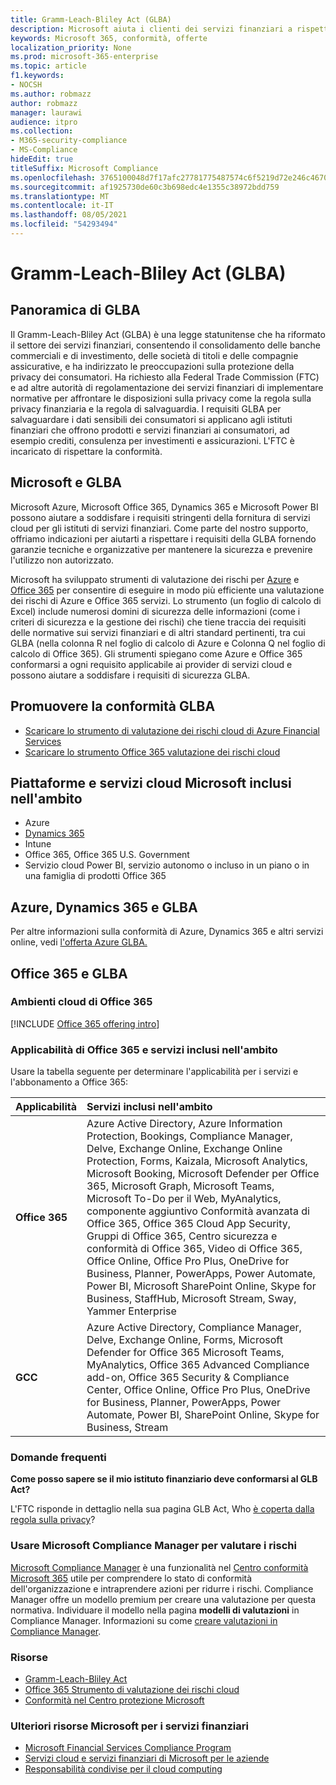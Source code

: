 ```yaml
---
title: Gramm-Leach-Bliley Act (GLBA)
description: Microsoft aiuta i clienti dei servizi finanziari a rispettare i requisiti di privacy e sicurezza del Gramm-Leach-Bliley Act (GLBA).
keywords: Microsoft 365, conformità, offerte
localization_priority: None
ms.prod: microsoft-365-enterprise
ms.topic: article
f1.keywords:
- NOCSH
ms.author: robmazz
author: robmazz
manager: laurawi
audience: itpro
ms.collection:
- M365-security-compliance
- MS-Compliance
hideEdit: true
titleSuffix: Microsoft Compliance
ms.openlocfilehash: 3765100048d7f17afc27781775487574c6f5219d72e246c4670ccbe91f91f307
ms.sourcegitcommit: af1925730de60c3b698edc4e1355c38972bdd759
ms.translationtype: MT
ms.contentlocale: it-IT
ms.lasthandoff: 08/05/2021
ms.locfileid: "54293494"
---
```

# <a name="gramm-leach-bliley-act-glba"></a>Gramm-Leach-Bliley Act (GLBA)

## <a name="glba-overview"></a>Panoramica di GLBA

Il Gramm-Leach-Bliley Act (GLBA) è una legge statunitense che ha riformato il settore dei servizi finanziari, consentendo il consolidamento delle banche commerciali e di investimento, delle società di titoli e delle compagnie assicurative, e ha indirizzato le preoccupazioni sulla protezione della privacy dei consumatori. Ha richiesto alla Federal Trade Commission (FTC) e ad altre autorità di regolamentazione dei servizi finanziari di implementare normative per affrontare le disposizioni sulla privacy come la regola sulla privacy finanziaria e la regola di salvaguardia. I requisiti GLBA per salvaguardare i dati sensibili dei consumatori si applicano agli istituti finanziari che offrono prodotti e servizi finanziari ai consumatori, ad esempio crediti, consulenza per investimenti e assicurazioni. L'FTC è incaricato di rispettare la conformità.

## <a name="microsoft-and-glba"></a>Microsoft e GLBA

Microsoft Azure, Microsoft Office 365, Dynamics 365 e Microsoft Power BI possono aiutare a soddisfare i requisiti stringenti della fornitura di servizi cloud per gli istituti di servizi finanziari. Come parte del nostro supporto, offriamo indicazioni per aiutarti a rispettare i requisiti della GLBA fornendo garanzie tecniche e organizzative per mantenere la sicurezza e prevenire l'utilizzo non autorizzato.

Microsoft ha sviluppato strumenti di valutazione dei rischi per [Azure](https://servicetrust.microsoft.com/ViewPage/TrustDocuments?command=Download&downloadType=Document&downloadId=6b218946-c235-4234-9beb-d557e39a3f44&docTab=6d000410-c9e9-11e7-9a91-892aae8839ad_Compliance_Guides) e [Office 365](https://servicetrust.microsoft.com/ViewPage/TrustDocuments?command=Download&downloadType=Document&downloadId=55702ffd-c35a-4619-8722-ab71c0c02002&docTab=6d000410-c9e9-11e7-9a91-892aae8839ad_Compliance_Guides) per consentire di eseguire in modo più efficiente una valutazione dei rischi di Azure e Office 365 servizi. Lo strumento (un foglio di calcolo di Excel) include numerosi domini di sicurezza delle informazioni (come i criteri di sicurezza e la gestione dei rischi) che tiene traccia dei requisiti delle normative sui servizi finanziari e di altri standard pertinenti, tra cui GLBA (nella colonna R nel foglio di calcolo di Azure e Colonna Q nel foglio di calcolo di Office 365). Gli strumenti spiegano come Azure e Office 365 conformarsi a ogni requisito applicabile ai provider di servizi cloud e possono aiutare a soddisfare i requisiti di sicurezza GLBA.

## <a name="promote-your-glba-compliance"></a>Promuovere la conformità GLBA

- [Scaricare lo strumento di valutazione dei rischi cloud di Azure Financial Services](https://servicetrust.microsoft.com/ViewPage/TrustDocuments?command=Download&downloadType=Document&downloadId=6b218946-c235-4234-9beb-d557e39a3f44&docTab=6d000410-c9e9-11e7-9a91-892aae8839ad_Compliance_Guides)
- [Scaricare lo strumento Office 365 valutazione dei rischi cloud](https://servicetrust.microsoft.com/ViewPage/TrustDocuments?command=Download&downloadType=Document&downloadId=55702ffd-c35a-4619-8722-ab71c0c02002&docTab=6d000410-c9e9-11e7-9a91-892aae8839ad_Compliance_Guides)

## <a name="microsoft-in-scope-cloud-platforms--services"></a>Piattaforme e servizi cloud Microsoft inclusi nell'ambito

- Azure
- [Dynamics 365](https://aka.ms/d365-compliance-list)
- Intune
- Office 365, Office 365 U.S. Government
- Servizio cloud Power BI, servizio autonomo o incluso in un piano o in una famiglia di prodotti Office 365

## <a name="azure-dynamics-365-and-glba"></a>Azure, Dynamics 365 e GLBA

Per altre informazioni sulla conformità di Azure, Dynamics 365 e altri servizi online, vedi [l'offerta Azure GLBA.](/azure/compliance/offerings/offering-glba-us)

## <a name="office-365-and-glba"></a>Office 365 e GLBA

### <a name="office-365-cloud-environments"></a>Ambienti cloud di Office 365

[!INCLUDE [Office 365 offering intro](../includes/o365-offering-introduction.md)]

### <a name="office-365-applicability-and-in-scope-services"></a>Applicabilità di Office 365 e servizi inclusi nell'ambito

Usare la tabella seguente per determinare l'applicabilità per i servizi e l'abbonamento a Office 365:

| **Applicabilità** | **Servizi inclusi nell'ambito** |
|:------------------|:----------------------|
| **Office 365** | Azure Active Directory, Azure Information Protection, Bookings, Compliance Manager, Delve, Exchange Online, Exchange Online Protection, Forms, Kaizala, Microsoft Analytics, Microsoft Booking, Microsoft Defender per Office 365, Microsoft Graph, Microsoft Teams, Microsoft To-Do per il Web, MyAnalytics, componente aggiuntivo Conformità avanzata di Office 365, Office 365 Cloud App Security, Gruppi di Office 365, Centro sicurezza e conformità di Office 365, Video di Office 365, Office Online, Office Pro Plus, OneDrive for Business, Planner, PowerApps, Power Automate, Power BI, Microsoft SharePoint Online, Skype for Business, StaffHub, Microsoft Stream, Sway, Yammer Enterprise |
| **GCC** | Azure Active Directory, Compliance Manager, Delve, Exchange Online, Forms, Microsoft Defender for Office 365 Microsoft Teams, MyAnalytics, Office 365 Advanced Compliance add-on, Office 365 Security & Compliance Center, Office Online, Office Pro Plus, OneDrive for Business, Planner, PowerApps, Power Automate, Power BI, SharePoint Online, Skype for Business, Stream |

### <a name="frequently-asked-questions"></a>Domande frequenti

**Come posso sapere se il mio istituto finanziario deve conformarsi al GLB Act?**

L'FTC risponde in dettaglio nella sua pagina GLB Act, Who [è coperta dalla regola sulla privacy](https://www.ftc.gov/tips-advice/business-center/guidance/how-comply-privacy-consumer-financial-information-rule-gramm#whois)?

### <a name="use-microsoft-compliance-manager-to-assess-your-risk"></a>Usare Microsoft Compliance Manager per valutare i rischi

[Microsoft Compliance Manager](/microsoft-365/compliance/compliance-manager) è una funzionalità nel [Centro conformità Microsoft 365](/microsoft-365/compliance/microsoft-365-compliance-center) utile per comprendere lo stato di conformità dell'organizzazione e intraprendere azioni per ridurre i rischi. Compliance Manager offre un modello premium per creare una valutazione per questa normativa. Individuare il modello nella pagina **modelli di valutazioni** in Compliance Manager. Informazioni su come [creare valutazioni in Compliance Manager](/microsoft-365/compliance/compliance-manager-assessments).

### <a name="resources"></a>Risorse

- [Gramm-Leach-Bliley Act](https://www.ftc.gov/tips-advice/business-center/privacy-and-security/gramm-leach-bliley-act)
- [Office 365 Strumento di valutazione dei rischi cloud](https://servicetrust.microsoft.com/ViewPage/TrustDocuments?command=Download&downloadType=Document&downloadId=55702ffd-c35a-4619-8722-ab71c0c02002&docTab=6d000410-c9e9-11e7-9a91-892aae8839ad_Compliance_Guides)
- [Conformità nel Centro protezione Microsoft](https://www.microsoft.com/trust-center/compliance/compliance-overview)

### <a name="other-microsoft-resources-for-financial-services"></a>Ulteriori risorse Microsoft per i servizi finanziari

- [Microsoft Financial Services Compliance Program](https://www.microsoft.com/download/details.aspx?id=55332)
- [Servizi cloud e servizi finanziari di Microsoft per le aziende](https://www.microsoft.com/trustcenter/cloudservices/financialservices)
- [Responsabilità condivise per il cloud computing](https://aka.ms/sharedresponsibility)
